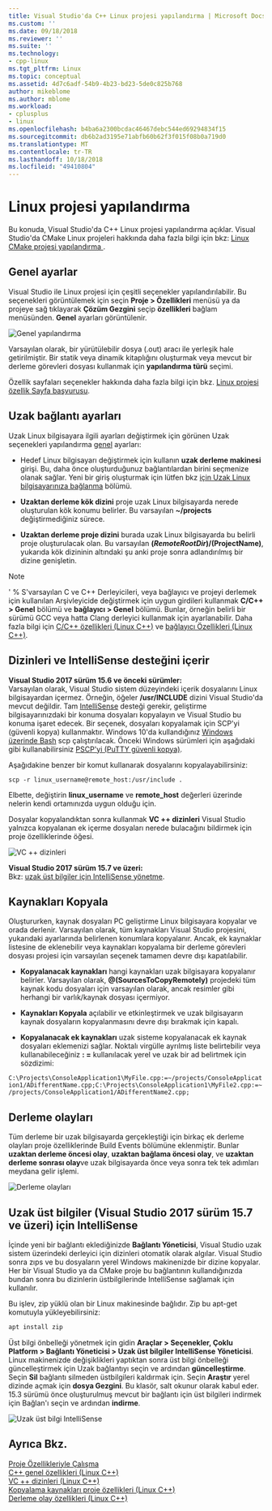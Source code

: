 ```yaml
---
title: Visual Studio'da C++ Linux projesi yapılandırma | Microsoft Docs
ms.custom: ''
ms.date: 09/18/2018
ms.reviewer: ''
ms.suite: ''
ms.technology:
- cpp-linux
ms.tgt_pltfrm: Linux
ms.topic: conceptual
ms.assetid: 4d7c6adf-54b9-4b23-bd23-5de0c825b768
author: mikeblome
ms.author: mblome
ms.workload:
- cplusplus
- linux
ms.openlocfilehash: b4ba6a2300bcdac46467debc544ed69294834f15
ms.sourcegitcommit: db6b2ad3195e71abfb60b62f3f015f08b0a719d0
ms.translationtype: MT
ms.contentlocale: tr-TR
ms.lasthandoff: 10/18/2018
ms.locfileid: "49410804"
---
```

# <a name="configure-a-linux-project"></a>Linux projesi yapılandırma

Bu konuda, Visual Studio'da C++ Linux projesi yapılandırma açıklar. Visual Studio'da CMake Linux projeleri hakkında daha fazla bilgi için bkz: [Linux CMake projesi yapılandırma ](cmake-linux-project.md).

## <a name="general-settings"></a>Genel ayarlar

Visual Studio ile Linux projesi için çeşitli seçenekler yapılandırılabilir.  Bu seçenekleri görüntülemek için seçin **Proje > Özellikleri** menüsü ya da projeye sağ tıklayarak **Çözüm Gezgini** seçip **özellikleri** bağlam menüsünden. **Genel** ayarları görüntülenir.

![Genel yapılandırma](media/settings_general.png)

Varsayılan olarak, bir yürütülebilir dosya (.out) aracı ile yerleşik hale getirilmiştir.  Bir statik veya dinamik kitaplığını oluşturmak veya mevcut bir derleme görevleri dosyası kullanmak için **yapılandırma türü** seçimi.

Özellik sayfaları seçenekler hakkında daha fazla bilgi için bkz. [Linux projesi özellik Sayfa başvurusu](prop-pages-linux.md).

## <a name="remote-settings"></a>Uzak bağlantı ayarları

Uzak Linux bilgisayara ilgili ayarları değiştirmek için görünen Uzak seçenekleri yapılandırma [genel](prop-pages/general-linux.md) ayarları:

- Hedef Linux bilgisayarı değiştirmek için kullanın **uzak derleme makinesi** girişi.  Bu, daha önce oluşturduğunuz bağlantılardan birini seçmenize olanak sağlar.  Yeni bir giriş oluşturmak için lütfen bkz [için Uzak Linux bilgisayarınıza bağlanma](connect-to-your-remote-linux-computer.md) bölümü.

- **Uzaktan derleme kök dizini** proje uzak Linux bilgisayarda nerede oluşturulan kök konumu belirler.  Bu varsayılan **~/projects** değiştirmediğiniz sürece.

- **Uzaktan derleme proje dizini** burada uzak Linux bilgisayarda bu belirli proje oluşturulacak olan.  Bu varsayılan **$(RemoteRootDir)/$(ProjectName)**, yukarıda kök dizininin altındaki şu anki proje sonra adlandırılmış bir dizine genişletin.

> [!NOTE]
> ' % S'varsayılan C ve C++ Derleyicileri, veya bağlayıcı ve projeyi derlemek için kullanılan Arşivleyicide değiştirmek için uygun girdileri kullanmak **C/C++ > Genel** bölümü ve **bağlayıcı > Genel** bölümü.  Bunlar, örneğin belirli bir sürümü GCC veya hatta Clang derleyici kullanmak için ayarlanabilir. Daha fazla bilgi için [C/C++ özellikleri (Linux C++)](prop-pages/c-cpp-linux.md) ve [bağlayıcı Özellikleri (Linux C++)](prop-pages/linker-linux.md).

## <a name="include-directories-and-intellisense-support"></a>Dizinleri ve IntelliSense desteğini içerir

**Visual Studio 2017 sürüm 15.6 ve önceki sürümler:**<br/>
Varsayılan olarak, Visual Studio sistem düzeyindeki içerik dosyalarını Linux bilgisayardan içermez.  Örneğin, öğeler **/usr/INCLUDE** dizini Visual Studio'da mevcut değildir.
Tam [IntelliSense](/visualstudio/ide/using-intellisense) desteği gerekir, geliştirme bilgisayarınızdaki bir konuma dosyaları kopyalayın ve Visual Studio bu konuma işaret edecek.  Bir seçenek, dosyaları kopyalamak için SCP'yi (güvenli kopya) kullanmaktır.  Windows 10'da kullandığınız [Windows üzerinde Bash](https://msdn.microsoft.com/commandline/wsl/about) scp çalıştırılacak.  Önceki Windows sürümleri için aşağıdaki gibi kullanabilirsiniz [PSCP'yi (PuTTY güvenli kopya)](http://www.chiark.greenend.org.uk/~sgtatham/putty/download.html).

Aşağıdakine benzer bir komut kullanarak dosyalarını kopyalayabilirsiniz:

`scp -r linux_username@remote_host:/usr/include .`

Elbette, değiştirin **linux_username** ve **remote_host** değerleri üzerinde nelerin kendi ortamınızda uygun olduğu için.

Dosyalar kopyalandıktan sonra kullanmak **VC ++ dizinleri** Visual Studio yalnızca kopyalanan ek içerme dosyaları nerede bulacağını bildirmek için proje özelliklerinde öğesi.

![VC ++ dizinleri](media/settings_directories.png)

**Visual Studio 2017 sürüm 15.7 ve üzeri:**<br/>
Bkz: [uzak üst bilgiler için IntelliSense yönetme](#remote_intellisense).

## <a name="copy-sources"></a>Kaynakları Kopyala

Oluştururken, kaynak dosyaları PC geliştirme Linux bilgisayara kopyalar ve orada derlenir.  Varsayılan olarak, tüm kaynakları Visual Studio projesini, yukarıdaki ayarlarında belirlenen konumlara kopyalanır.  Ancak, ek kaynaklar listesine de eklenebilir veya kaynakları kopyalama bir derleme görevleri dosyası projesi için varsayılan seçenek tamamen devre dışı kapatılabilir.

- **Kopyalanacak kaynakları** hangi kaynakları uzak bilgisayara kopyalanır belirler.  Varsayılan olarak,  **\@(SourcesToCopyRemotely)** projedeki tüm kaynak kodu dosyaları için varsayılan olarak, ancak resimler gibi herhangi bir varlık/kaynak dosyası içermiyor.

- **Kaynakları Kopyala** açılabilir ve etkinleştirmek ve uzak bilgisayarın kaynak dosyaların kopyalanmasını devre dışı bırakmak için kapalı.

- **Kopyalanacak ek kaynakları** uzak sisteme kopyalanacak ek kaynak dosyaları eklemenizi sağlar.  Noktalı virgülle ayrılmış liste belirtebilir veya kullanabileceğiniz **: =** kullanılacak yerel ve uzak bir ad belirtmek için sözdizimi:

`C:\Projects\ConsoleApplication1\MyFile.cpp:=~/projects/ConsoleApplication1/ADifferentName.cpp;C:\Projects\ConsoleApplication1\MyFile2.cpp:=~/projects/ConsoleApplication1/ADifferentName2.cpp;`

## <a name="build-events"></a>Derleme olayları

Tüm derleme bir uzak bilgisayarda gerçekleştiği için birkaç ek derleme olayları proje özelliklerinde Build Events bölümüne eklenmiştir.  Bunlar **uzaktan derleme öncesi olay**, **uzaktan bağlama öncesi olay**, ve **uzaktan derleme sonrası olay**ve uzak bilgisayarda önce veya sonra tek tek adımları meydana gelir işlemi.

![Derleme olayları](media/settings_buildevents.png)

## <a name="remote_intellisense"></a> Uzak üst bilgiler (Visual Studio 2017 sürüm 15.7 ve üzeri) için IntelliSense

İçinde yeni bir bağlantı eklediğinizde **Bağlantı Yöneticisi**, Visual Studio uzak sistem üzerindeki derleyici için dizinleri otomatik olarak algılar. Visual Studio sonra zıps ve bu dosyaların yerel Windows makinenizde bir dizine kopyalar. Her bir Visual Studio ya da CMake proje bu bağlantının kullandığınızda bundan sonra bu dizinlerin üstbilgilerinde IntelliSense sağlamak için kullanılır.

Bu işlev, zip yüklü olan bir Linux makinesinde bağlıdır. Zip bu apt-get komutuyla yükleyebilirsiniz:

```cmd
apt install zip
```

Üst bilgi önbelleği yönetmek için gidin **Araçlar > Seçenekler, Çoklu Platform > Bağlantı Yöneticisi > Uzak üst bilgiler IntelliSense Yöneticisi**. Linux makinenizde değişiklikleri yaptıktan sonra üst bilgi önbelleği güncelleştirmek için Uzak bağlantıyı seçin ve ardından **güncelleştirme**. Seçin **Sil** bağlantı silmeden üstbilgileri kaldırmak için. Seçin **Araştır** yerel dizinde açmak için **dosya Gezgini**. Bu klasör, salt okunur olarak kabul eder. 15.3 sürümü önce oluşturulmuş mevcut bir bağlantı için üst bilgileri indirmek için Bağlan'ı seçin ve ardından **indirme**.

![Uzak üst bilgi IntelliSense](media/remote-header-intellisense.png)

## <a name="see-also"></a>Ayrıca Bkz.

[Proje Özellikleriyle Çalışma](../ide/working-with-project-properties.md)<br/>
[C++ genel özellikleri (Linux C++)](../linux/prop-pages/general-linux.md)<br/>
[VC ++ dizinleri (Linux C++)](../linux/prop-pages/directories-linux.md)<br/>
[Kopyalama kaynakları proje özellikleri (Linux C++)](../linux/prop-pages/copy-sources-project.md)<br/>
[Derleme olay özellikleri (Linux C++)](../linux/prop-pages/build-events-linux.md)